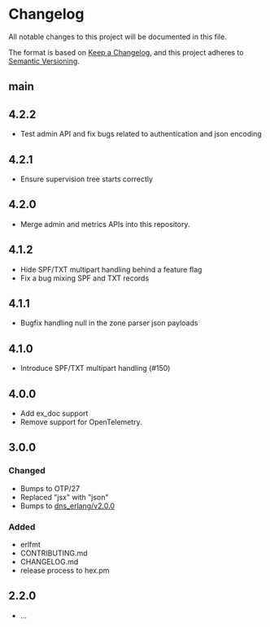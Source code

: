 # Changelog

All notable changes to this project will be documented in this file.

The format is based on [Keep a Changelog](https://keepachangelog.com/en/1.1.0/),
and this project adheres to [Semantic Versioning](https://semver.org/spec/v2.0.0.html).

## main

## 4.2.2

- Test admin API and fix bugs related to authentication and json encoding

## 4.2.1

- Ensure supervision tree starts correctly

## 4.2.0

- Merge admin and metrics APIs into this repository.

## 4.1.2

- Hide SPF/TXT multipart handling behind a feature flag
- Fix a bug mixing SPF and TXT records

## 4.1.1

- Bugfix handling null in the zone parser json payloads

## 4.1.0

- Introduce SPF/TXT multipart handling (#150)

## 4.0.0

- Add ex_doc support
- Remove support for OpenTelemetry.

## 3.0.0

### Changed

- Bumps to OTP/27
- Replaced "jsx" with "json"
- Bumps to [dns_erlang/v2.0.0](https://hex.pm/packages/dns_erlang/2.0.0)

### Added

- erlfmt
- CONTRIBUTING.md
- CHANGELOG.md
- release process to hex.pm

## 2.2.0

- ...
